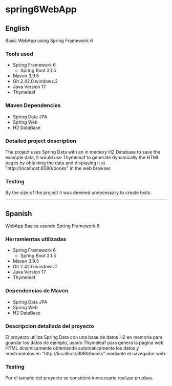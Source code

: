 # spring6WebApp
## English
Basic WebApp using Spring Framework 6

### Tools used
- Spring Framework 6
    - Spring Boot 3.1.5
- Maven 3.9.5
- Git 2.42.0.windows.2
- Java Version 17
- Thymeleaf

### Maven Dependencies
- Spring Data JPA
- Spring Web
- H2 DataBase

### Detailed project description
The project uses Spring Data with an in memory H2 Database to save the example data, it would use Thymeleaf to generate dynamically the HTML pages by obtaining the data and displaying it at "http://localhost:8080/books" in the web browser.

### Testing
By the size of the project it was deemed unnecessary to create tests.

___________________________________________________

## Spanish
WebApp Basica usando Spring Framework 6

### Herramientas utilizadas
- Spring Framework 6
    - Spring Boot 3.1.5
- Maven 3.9.5
- Git 2.42.0.windows.2
- Java Version 17
- Thymeleaf

### Dependencias de Maven 
- Spring Data JPA
- Spring Web
- H2 DataBase

### Descripcion detallada del proyecto
El proyecto utiliza Spring Data con una base de datos H2 en memoria para guardar los datos de ejemplo, usado Thymeleaf  para genera la pagina web HTML dinamicamente obteniendo automaticamente los datos y mostrandolos en "http://localhost:8080/books" mediante el navegador web.

### Testing
Por el tamaño del proyecto se consideró innecesario realizar pruebas.



